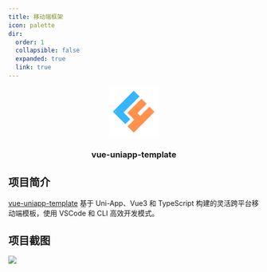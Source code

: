 ```yaml
---
title: 移动端框架
icon: palette
dir:
  order: 1
  collapsible: false
  expanded: true
  link: true
---
```



<div align="center">
   <img alt="vue-uniapp-template" width="100" height="100" src="/assets/image/youlai-logo.jpg">
   <h3>vue-uniapp-template</h3>
</div>

## 项目简介

[vue-uniapp-template](https://gitee.com/youlaiorg/vue-uniapp-template) 基于 Uni-App、Vue3 和 TypeScript 构建的灵活跨平台移动端模板，使用 VSCode 和 CLI 高效开发模式。


## 项目截图


![](https://www.youlai.tech/storage/blog/vue-uniapp-template.jpg)